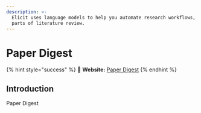 ```yaml
---
description: >-
  Elicit uses language models to help you automate research workflows, like
  parts of literature review.
---
```


# Paper Digest

{% hint style="success" %}
🔗 **Website:** [Paper Digest](https://www.paper-digest.com/)
{% endhint %}

## Introduction

Paper Digest
